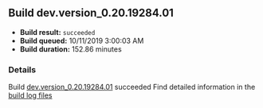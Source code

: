 ## Build dev.version_0.20.19284.01
- **Build result:** `succeeded`
- **Build queued:** 10/11/2019 3:00:03 AM
- **Build duration:** 152.86 minutes
### Details
Build [dev.version_0.20.19284.01](https://winappstudio.visualstudio.com/web/build.aspx?pcguid=a4ef43be-68ce-4195-a619-079b4d9834c2&builduri=vstfs%3a%2f%2f%2fBuild%2fBuild%2f31455) succeeded
Find detailed information in the [build log files]()
